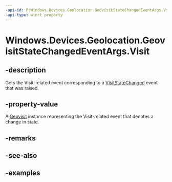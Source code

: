 ```yaml
---
-api-id: P:Windows.Devices.Geolocation.GeovisitStateChangedEventArgs.Visit
-api-type: winrt property
---
```


<!-- Property syntax.
public Geovisit Visit { get; }
-->

# Windows.Devices.Geolocation.GeovisitStateChangedEventArgs.Visit

## -description
Gets the Visit-related event corresponding to a [VisitStateChanged](GeovisitMonitor_VisitStateChanged.md) event that was raised.

## -property-value
A [Geovisit](Geovisit.md) instance representing the Visit-related event that denotes a change in state.

## -remarks

## -see-also

## -examples

